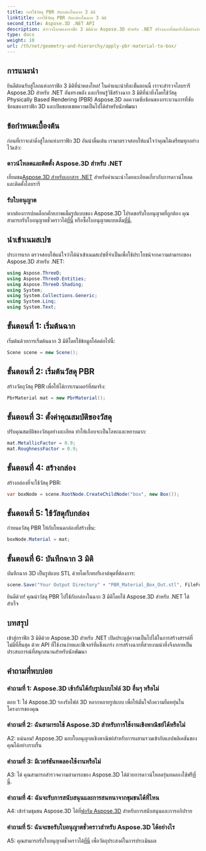 ```yaml
---
title: การใช้วัสดุ PBR กับกล่องในฉาก 3 มิติ
linktitle: การใช้วัสดุ PBR กับกล่องในฉาก 3 มิติ
second_title: Aspose.3D .NET API
description: สำรวจโลกของกราฟิก 3 มิติด้วย Aspose.3D สำหรับ .NET สร้างฉากที่สมจริงได้อย่างง่ายดายโดยใช้วัสดุการเรนเดอร์ตามทางกายภาพ
type: docs
weight: 10
url: /th/net/geometry-and-hierarchy/apply-pbr-material-to-box/
---
```

## การแนะนำ

ยินดีต้อนรับสู่โลกแห่งกราฟิก 3 มิติที่น่าหลงใหล! ในคำแนะนำทีละขั้นตอนนี้ เราจะสำรวจไลบรารี Aspose.3D สำหรับ .NET อันทรงพลัง และเรียนรู้วิธีสร้างฉาก 3 มิติที่น่าทึ่งโดยใช้วัสดุ Physically Based Rendering (PBR) Aspose.3D ลดความซับซ้อนของกระบวนการที่ซับซ้อนของกราฟิก 3D และเปิดขอบเขตความเป็นไปได้สำหรับนักพัฒนา

## ข้อกำหนดเบื้องต้น

ก่อนที่เราจะดำดิ่งสู่โลกแห่งกราฟิก 3D อันน่าตื่นเต้น เรามาตรวจสอบให้แน่ใจว่าคุณได้เตรียมทุกอย่างไว้แล้ว:

### ดาวน์โหลดและติดตั้ง Aspose.3D สำหรับ .NET

 เยี่ยมชม[Aspose.3D สำหรับเอกสาร .NET](https://reference.aspose.com/3d/net/) สำหรับคำแนะนำโดยละเอียดเกี่ยวกับการดาวน์โหลดและติดตั้งไลบรารี

### รับใบอนุญาต

 หากต้องการปลดล็อกศักยภาพเต็มรูปแบบของ Aspose.3D โปรดขอรับใบอนุญาตที่ถูกต้อง คุณสามารถรับใบอนุญาตชั่วคราวได้[ที่นี่](https://purchase.aspose.com/temporary-license/) หรือซื้อใบอนุญาตแบบเต็ม[ที่นี่](https://purchase.aspose.com/buy).

## นำเข้าเนมสเปซ

ประการแรก ตรวจสอบให้แน่ใจว่าได้นำเข้าเนมสเปซที่จำเป็นเพื่อใช้ประโยชน์จากความสามารถของ Aspose.3D สำหรับ .NET:

```csharp
using Aspose.ThreeD;
using Aspose.ThreeD.Entities;
using Aspose.ThreeD.Shading;
using System;
using System.Collections.Generic;
using System.Linq;
using System.Text;
```

## ขั้นตอนที่ 1: เริ่มต้นฉาก

เริ่มต้นด้วยการเริ่มต้นฉาก 3 มิติโดยใช้ข้อมูลโค้ดต่อไปนี้:

```csharp
Scene scene = new Scene();
```

## ขั้นตอนที่ 2: เริ่มต้นวัสดุ PBR

สร้างวัตถุวัสดุ PBR เพื่อให้ได้การเรนเดอร์ที่สมจริง:

```csharp
PbrMaterial mat = new PbrMaterial();
```

## ขั้นตอนที่ 3: ตั้งค่าคุณสมบัติของวัสดุ

ปรับคุณสมบัติของวัสดุอย่างละเอียด ทำให้เกือบจะเป็นโลหะและหยาบมาก:

```csharp
mat.MetallicFactor = 0.9;
mat.RoughnessFactor = 0.9;
```

## ขั้นตอนที่ 4: สร้างกล่อง

สร้างกล่องที่จะใช้วัสดุ PBR:

```csharp
var boxNode = scene.RootNode.CreateChildNode("box", new Box());
```

## ขั้นตอนที่ 5: ใช้วัสดุกับกล่อง

กำหนดวัสดุ PBR ให้กับโหนดกล่องที่สร้างขึ้น:

```csharp
boxNode.Material = mat;
```

## ขั้นตอนที่ 6: บันทึกฉาก 3 มิติ

บันทึกฉาก 3D เป็นรูปแบบ STL ด้วยไดเร็กทอรีเอาต์พุตที่ต้องการ:

```csharp
scene.Save("Your Output Directory" + "PBR_Material_Box_Out.stl", FileFormat.STLASCII);
```

ยินดีด้วย! คุณนำวัสดุ PBR ไปใช้กับกล่องในฉาก 3 มิติโดยใช้ Aspose.3D สำหรับ .NET ได้สำเร็จ

## บทสรุป

เข้าสู่กราฟิก 3 มิติด้วย Aspose.3D สำหรับ .NET เปิดประตูสู่ความเป็นไปได้ในการสร้างสรรค์ที่ไม่มีที่สิ้นสุด ด้วย API ที่ใช้งานง่ายและฟีเจอร์ที่แข็งแกร่ง การสร้างฉากที่สวยงามน่าทึ่งจึงกลายเป็นประสบการณ์ที่สนุกสนานสำหรับนักพัฒนา

## คำถามที่พบบ่อย

### คำถามที่ 1: Aspose.3D เข้ากันได้กับรูปแบบไฟล์ 3D อื่นๆ หรือไม่

ตอบ 1: ใช่ Aspose.3D รองรับไฟล์ 3D หลากหลายรูปแบบ เพื่อให้มั่นใจถึงความยืดหยุ่นในโครงการของคุณ

### คำถามที่ 2: ฉันสามารถใช้ Aspose.3D สำหรับการใช้งานเชิงพาณิชย์ได้หรือไม่

A2: แน่นอน! Aspose.3D มอบใบอนุญาตเชิงพาณิชย์สำหรับการผสานรวมเข้ากับแอปพลิเคชันของคุณได้อย่างราบรื่น

### คำถามที่ 3: มีเวอร์ชันทดลองใช้งานหรือไม่

A3: ได้ คุณสามารถสำรวจความสามารถของ Aspose.3D ได้ด้วยการดาวน์โหลดรุ่นทดลองใช้ฟรี[ที่นี่](https://releases.aspose.com/).

### คำถามที่ 4: ฉันจะรับการสนับสนุนและการสนทนาจากชุมชนได้ที่ไหน

 A4: เข้าร่วมชุมชน Aspose.3D ได้ที่[ฟอรัม Aspose.3D](https://forum.aspose.com/c/3d/18) สำหรับการสนับสนุนและการอภิปราย

### คำถามที่ 5: ฉันจะขอรับใบอนุญาตชั่วคราวสำหรับ Aspose.3D ได้อย่างไร

 A5: คุณสามารถรับใบอนุญาตชั่วคราวได้[ที่นี่](https://purchase.aspose.com/temporary-license/) เพื่อวัตถุประสงค์ในการประเมินผล